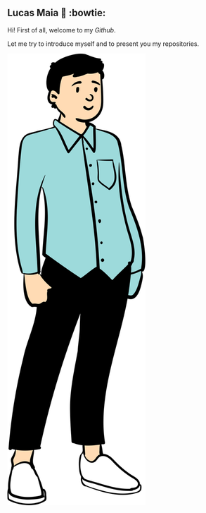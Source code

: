 ## Lucas Maia 👋 :bowtie:

Hi! First of all, welcome to my *Github*.

Let me try to introduce myself and to present you my repositories.

![Alt text](./lucarmaia6.svg)

<!--
**lucasluc4/lucasluc4** is a ✨ _special_ ✨ repository because its `README.md` (this file) appears on your GitHub profile.

Here are some ideas to get you started:

- 🔭 I’m currently working on ...
- 🌱 I’m currently learning ...
- 👯 I’m looking to collaborate on ...
- 🤔 I’m looking for help with ...
- 💬 Ask me about ...
- 📫 How to reach me: ...
- 😄 Pronouns: ...
- ⚡ Fun fact: ...
-->
